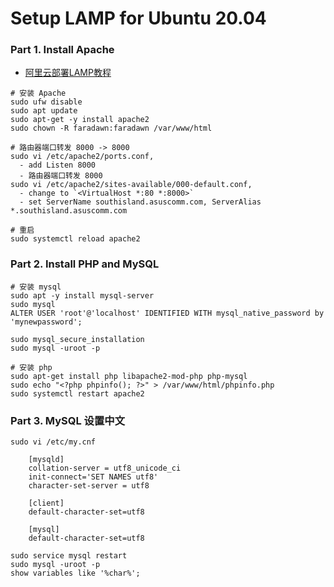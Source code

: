 # Setup LAMP for Ubuntu 20.04

### Part 1. Install Apache
- [阿里云部署LAMP教程](https://help.aliyun.com/document_detail/405451.html?spm=a2c4g.405452.0.0.6742522aETMA7)
```
# 安装 Apache
sudo ufw disable
sudo apt update
sudo apt-get -y install apache2
sudo chown -R faradawn:faradawn /var/www/html

# 路由器端口转发 8000 -> 8000
sudo vi /etc/apache2/ports.conf, 
  - add Listen 8000
  - 路由器端口转发 8000
sudo vi /etc/apache2/sites-available/000-default.conf, 
  - change to `<VirtualHost *:80 *:8000>`
  - set ServerName southisland.asuscomm.com, ServerAlias *.southisland.asuscomm.com

# 重启
sudo systemctl reload apache2
```

### Part 2. Install PHP and MySQL
```
# 安装 mysql
sudo apt -y install mysql-server
sudo mysql
ALTER USER 'root'@'localhost' IDENTIFIED WITH mysql_native_password by 'mynewpassword';

sudo mysql_secure_installation
sudo mysql -uroot -p

# 安装 php
sudo apt-get install php libapache2-mod-php php-mysql
sudo echo "<?php phpinfo(); ?>" > /var/www/html/phpinfo.php
sudo systemctl restart apache2
```

### Part 3. MySQL 设置中文
```
sudo vi /etc/my.cnf

    [mysqld]
    collation-server = utf8_unicode_ci
    init-connect='SET NAMES utf8'
    character-set-server = utf8

    [client]
    default-character-set=utf8

    [mysql]
    default-character-set=utf8

sudo service mysql restart
sudo mysql -uroot -p
show variables like '%char%';
```





